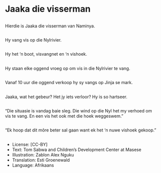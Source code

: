 # Jaaka die visserman

##
Hierdie is Jaaka die
visserman van
Naminya.

##
Hy vang vis op die
Nylrivier.

##
Hy het ‘n boot,
visvangnet en ‘n
vishoek.

##
Hy staan elke oggend
vroeg op om vis
in die Nylrivier te vang.

##
Vanaf 10 uur die
oggend verkoop hy sy
vangs op Jinja se mark.

##
Jaaka, wat het gebeur?
Het jy iets verloor? Hy
is so hartseer.

##
“Die situasie is vandag
baie sleg. Die wind op
die Nyl het my verhoed
om vis te vang. En een
vis
het ook met die hoek
weggeswem.”

##
“Ek hoop dat dit môre
beter sal gaan want ek
het ‘n nuwe vishoek
gekoop.”

##
* License: [CC-BY]
* Text: Tom Sabwa and Children’s Development Center
at Masese
* Illustration: Zablon Alex Nguku
* Translation: Esti Groenewald
* Language: Afrikaans

